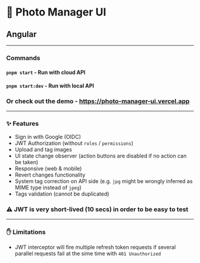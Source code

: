 # 📸 Photo Manager UI
## Angular

<hr/>

### Commands

#### ``pnpm start`` - Run with cloud API
#### ``pnpm start:dev`` - Run with local API

### Or check out the demo - https://photo-manager-ui.vercel.app

<hr />

### ✨ Features

- Sign in with Google (OIDC)
- JWT Authorization (without `roles` / `permissions`)
- Upload and tag images
- UI state change observer (action buttons are disabled if no action can be taken)
- Responsive (web & mobile)
- Revert changes functionality
- System tag correction on API side (e.g. `jpg` might be wrongly inferred as MIME type instead of `jpeg`)
- Tags validation (cannot be duplicated)

### ⚠️ JWT is very short-lived (10 secs) in order to be easy to test

<hr />

### ✋ Limitations

- JWT interceptor will fire multiple refresh token requests if several parallel requests fail at the sime time with `401 Unauthorized`
